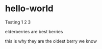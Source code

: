 # hello-world
Testing 1 2 3

elderberries are best berries

this is why they are the oldest berry we know
